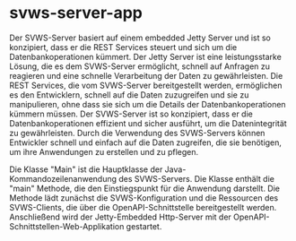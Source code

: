 # svws-server-app

Der SVWS-Server basiert auf einem embedded Jetty Server und ist so konzipiert, dass er die REST Services steuert und sich um die Datenbankoperationen kümmert. Der Jetty Server ist eine leistungsstarke Lösung, die es dem SVWS-Server ermöglicht, schnell auf Anfragen zu reagieren und eine schnelle Verarbeitung der Daten zu gewährleisten. Die REST Services, die vom SVWS-Server bereitgestellt werden, ermöglichen es den Entwicklern, schnell auf die Daten zuzugreifen und sie zu manipulieren, ohne dass sie sich um die Details der Datenbankoperationen kümmern müssen. Der SVWS-Server ist so konzipiert, dass er die Datenbankoperationen effizient und sicher ausführt, um die Datenintegrität zu gewährleisten. Durch die Verwendung des SVWS-Servers können Entwickler schnell und einfach auf die Daten zugreifen, die sie benötigen, um ihre Anwendungen zu erstellen und zu pflegen.

Die Klasse "Main" ist die Hauptklasse der Java-Kommandozeilenanwendung des SVWS-Servers. Die Klasse enthält die "main" Methode, die den Einstiegspunkt für die Anwendung darstellt. 
Die Methode lädt zunächst die SVWS-Konfiguration und die Ressourcen des SVWS-Clients, die über die OpenAPI-Schnittstelle bereitgestellt werden. 
Anschließend wird der Jetty-Embedded Http-Server mit der OpenAPI-Schnittstellen-Web-Applikation gestartet.
